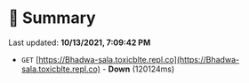 # 📖 Summary
Last updated: **10/13/2021, 7:09:42 PM**

- `GET` [https://Bhadwa-sala.toxicblte.repl.co](https://Bhadwa-sala.toxicblte.repl.co) - **Down** (120124ms)
